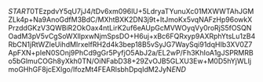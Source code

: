 $START$0TEzpdvY5qU7jJ4/tDv6xm096lU+5LdryaTYunuXc01MXWWTAhJGMZLk4p+Na9AnoGdfM3BdC/MXhtBXK2DN3j9t+ItJmoKx5vqNAFzHp96owkXPrzddGKzV3QWBiR2OkOax4ntLirK2uf6eAUpGcMVWOyqVy0roRjS5fOSQNOadM3pV5vCgSoWXllpxwNjmSpsDO+H6uj+xBc6FQRxyp9AXRphYtsLu1zB4RbCN1jRtWZleUihdMIrxelfRH2d4k3bep18B5vSyJG7WaySqi91dqHIb3XV0Z7ApFXN+pIeN0SOnj9PhCd9gGr5PyfjO5AbJ2a/EL2wP/Fh3KhIoA1gJSPRMRBo5bGlmuCOGh8yXkh0TN/OiNFabD38+29ZvOJB5GLXU3Ew+M0D5hYjWLIjmoGHhGF8jcEXlgo/IfozMt4FEARlsbhDpqIdM2JyN$END$